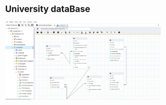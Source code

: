 # University dataBase

![image alt](https://github.com/melodiam16/University/blob/master/diagram1.0.png?raw=true)
